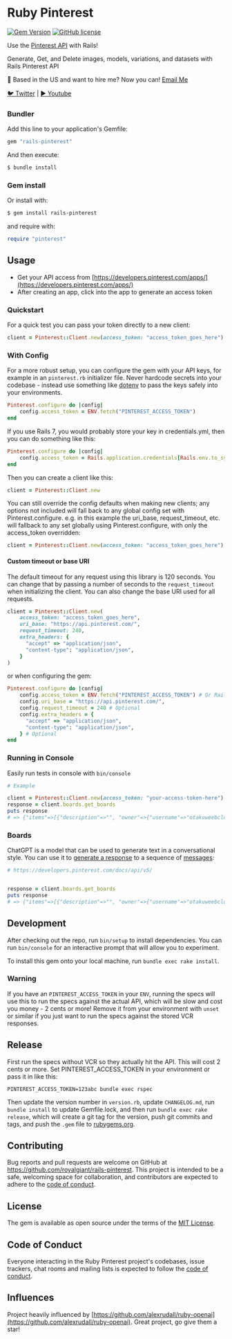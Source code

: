 # Ruby Pinterest

[![Gem Version](https://badge.fury.io/rb/ruby-openai.svg)](https://badge.fury.io/rb/rails-pinterest)
[![GitHub license](https://img.shields.io/badge/license-MIT-blue.svg)](https://github.com/royalgiant/rails-pinterest/blob/main/LICENSE.txt)

Use the [Pinterest API](https://developers.pinterest.com/docs/api/v5/) with Rails!

Generate, Get, and Delete images, models, variations, and datasets with Rails Pinterest API

🚢 Based in the US and want to hire me? Now you can! [Email Me](mailto:donaldlee50@gmail.com)

[🐦 Twitter](https://twitter.com/donaldlee50) | [▶️ Youtube](https://youtube.com/c/donaldklee) 

### Bundler

Add this line to your application's Gemfile:

```ruby
gem "rails-pinterest"
```

And then execute:

```bash
$ bundle install
```

### Gem install

Or install with:

```bash
$ gem install rails-pinterest
```

and require with:

```ruby
require "pinterest"
```

## Usage

- Get your API access from [https://developers.pinterest.com/apps/](https://developers.pinterest.com/apps/)
- After creating an app, click into the app to generate an access token

### Quickstart

For a quick test you can pass your token directly to a new client:

```ruby
client = Pinterest::Client.new(access_token: "access_token_goes_here")
```

### With Config

For a more robust setup, you can configure the gem with your API keys, for example in an `pinterest.rb` initializer file. Never hardcode secrets into your codebase - instead use something like [dotenv](https://github.com/motdotla/dotenv) to pass the keys safely into your environments.

```ruby
Pinterest.configure do |config|
    config.access_token = ENV.fetch("PINTEREST_ACCESS_TOKEN")
end
```
If you use Rails 7, you would probably store your key in credentials.yml, then you can do something like this:
```ruby
Pinterest.configure do |config|
    config.access_token = Rails.application.credentials[Rails.env.to_sym].dig(:pinterest, :api_key)
end
```

Then you can create a client like this:

```ruby
client = Pinterest::Client.new
```

You can still override the config defaults when making new clients; any options not included will fall back to any global config set with Pinterest.configure. e.g. in this example the uri_base, request_timeout, etc. will fallback to any set globally using Pinterest.configure, with only the access_token overridden:

```ruby
client = Pinterest::Client.new(access_token: "access_token_goes_here")
```

#### Custom timeout or base URI

The default timeout for any request using this library is 120 seconds. You can change that by passing a number of seconds to the `request_timeout` when initializing the client. You can also change the base URI used for all requests.

```ruby
client = Pinterest::Client.new(
    access_token: "access_token_goes_here",
    uri_base: "https://api.pinterest.com/",
    request_timeout: 240,
    extra_headers: {
      "accept" => "application/json",
      "content-type": "application/json",
    }
)
```

or when configuring the gem:

```ruby
Pinterest.configure do |config|
    config.access_token = ENV.fetch("PINTEREST_ACCESS_TOKEN") # Or Rails.application.credentials[Rails.env.to_sym].dig(:pinterest, :api_key) for Rails 7
    config.uri_base = "https://api.pinterest.com/",
    config.request_timeout = 240 # Optional
    config.extra_headers = {
      "accept" => "application/json",
      "content-type": "application/json",
    } # Optional
end
```
### Running in Console
Easily run tests in console with ```bin/console```

```ruby
# Example

client = Pinterest::Client.new(access_token: "your-access-token-here")
response = client.boards.get_boards
puts response
# => {"items"=>[{"description"=>"", "owner"=>{"username"=>"otakuweebcloset"}, "pin_count"=>18, "created_at"=>"2023-04-29T02:51:52", "name"=>"Studio Ghibli", "follower_count"=>38, "id"=>"996421554995231927", "privacy"=>"PUBLIC", "collaborator_count"=>1, "media"=>{"pin_thumbnail_urls"=>["https://i.pinimg.com/150x150/d2/62/89/d26289f4b7a6e416fad950d2852c4efd.jpg", "https://i.pinimg.com/150x150/d3/e5/56/d3e556ee6420375d1569b8bf4ed601d3.jpg", "https://i.pinimg.com/150x150/fc/76/6c/fc766c458b76bc4086c2f0a1516d8a72.jpg", "https://i.pinimg.com/150x150/83/8f/0b/838f0b7c5ede1b463c5308c82d36670f.jpg", "https://i.pinimg.com/150x150/b9/31/e9/b931e904ca48b2efcfc2b80fe8b3667e.jpg"], "image_cover_url"=>"https://i.pinimg.com/400x300/8b/32/30/8b3230e318f9ed950b6da24a727d4895.jpg"}, "board_pins_modified_at"=>"2023-06-20T16:00:18.116000"}], "bookmark"=>nil}
```



### Boards

ChatGPT is a model that can be used to generate text in a conversational style. You can use it to [generate a response](https://platform.openai.com/docs/api-reference/chat/create) to a sequence of [messages](https://platform.openai.com/docs/guides/chat/introduction):

```ruby
# https://developers.pinterest.com/docs/api/v5/


response = client.boards.get_boards
puts response
# => {"items"=>[{"description"=>"", "owner"=>{"username"=>"otakuweebcloset"}, "pin_count"=>18, "created_at"=>"2023-04-29T02:51:52", "name"=>"Studio Ghibli", "follower_count"=>38, "id"=>"996421554995231927", "privacy"=>"PUBLIC", "collaborator_count"=>1, "media"=>{"pin_thumbnail_urls"=>["https://i.pinimg.com/150x150/d2/62/89/d26289f4b7a6e416fad950d2852c4efd.jpg", "https://i.pinimg.com/150x150/d3/e5/56/d3e556ee6420375d1569b8bf4ed601d3.jpg", "https://i.pinimg.com/150x150/fc/76/6c/fc766c458b76bc4086c2f0a1516d8a72.jpg", "https://i.pinimg.com/150x150/83/8f/0b/838f0b7c5ede1b463c5308c82d36670f.jpg", "https://i.pinimg.com/150x150/b9/31/e9/b931e904ca48b2efcfc2b80fe8b3667e.jpg"], "image_cover_url"=>"https://i.pinimg.com/400x300/8b/32/30/8b3230e318f9ed950b6da24a727d4895.jpg"}, "board_pins_modified_at"=>"2023-06-20T16:00:18.116000"}], "bookmark"=>nil}
```

## Development

After checking out the repo, run `bin/setup` to install dependencies. You can run `bin/console` for an interactive prompt that will allow you to experiment.

To install this gem onto your local machine, run `bundle exec rake install`.

### Warning

If you have an `PINTEREST_ACCESS_TOKEN` in your `ENV`, running the specs will use this to run the specs against the actual API, which will be slow and cost you money - 2 cents or more! Remove it from your environment with `unset` or similar if you just want to run the specs against the stored VCR responses.

## Release

First run the specs without VCR so they actually hit the API. This will cost 2 cents or more. Set PINTEREST_ACCESS_TOKEN in your environment or pass it in like this:

```
PINTEREST_ACCESS_TOKEN=123abc bundle exec rspec
```

Then update the version number in `version.rb`, update `CHANGELOG.md`, run `bundle install` to update Gemfile.lock, and then run `bundle exec rake release`, which will create a git tag for the version, push git commits and tags, and push the `.gem` file to [rubygems.org](https://rubygems.org).

## Contributing

Bug reports and pull requests are welcome on GitHub at <https://github.com/royalgiant/rails-pinterest>. This project is intended to be a safe, welcoming space for collaboration, and contributors are expected to adhere to the [code of conduct](https://github.com/royalgiant/rails-pinterest/blob/main/CODE_OF_CONDUCT.md).

## License

The gem is available as open source under the terms of the [MIT License](https://opensource.org/licenses/MIT).

## Code of Conduct

Everyone interacting in the Ruby Pinterest project's codebases, issue trackers, chat rooms and mailing lists is expected to follow the [code of conduct](https://github.com/royalgiant/rails-pinterest/blob/main/CODE_OF_CONDUCT.md).

## Influences
Project heavily influenced by [https://github.com/alexrudall/ruby-openai](https://github.com/alexrudall/ruby-openai). Great project, go give them a star!